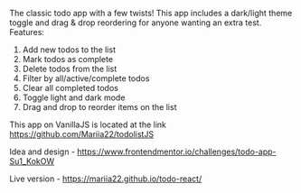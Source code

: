 The classic todo app with a few twists! This app includes a dark/light theme toggle and drag & drop reordering for anyone wanting an extra test.
Features:
1. Add new todos to the list
2. Mark todos as complete
3. Delete todos from the list
4. Filter by all/active/complete todos
5. Clear all completed todos
6. Toggle light and dark mode
7. Drag and drop to reorder items on the list

This app on VanillaJS is located at the link https://github.com/Mariia22/todolistJS

Idea and design - https://www.frontendmentor.io/challenges/todo-app-Su1_KokOW

Live version - https://mariia22.github.io/todo-react/


